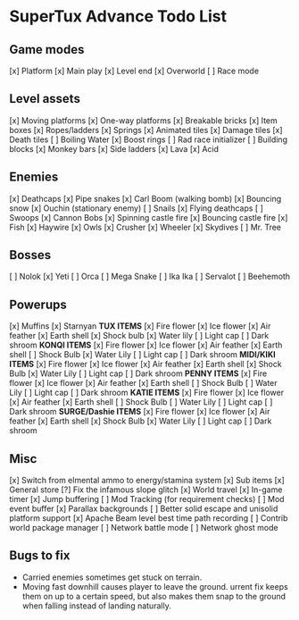 # SuperTux Advance Todo List

## Game modes

[x] Platform
  [x] Main play
  [x] Level end
[x] Overworld
[ ] Race mode

## Level assets

[x] Moving platforms
[x] One-way platforms
[x] Breakable bricks
[x] Item boxes
[x] Ropes/ladders
[x] Springs
[x] Animated tiles
[x] Damage tiles
[x] Death tiles
[ ] Boiling Water
[x] Boost rings
[ ] Rad race initializer
[ ] Building blocks
[x] Monkey bars
[x] Side ladders
[x] Lava
[x] Acid

## Enemies

[x] Deathcaps
[x] Pipe snakes
[x] Carl Boom (walking bomb)
[x] Bouncing snow
[x] Ouchin (stationary enemy)
[ ] Snails
[x] Flying deathcaps
[ ] Swoops
[x] Cannon Bobs
[x] Spinning castle fire
[x] Bouncing castle fire
[x] Fish
[x] Haywire
[x] Owls
[x] Crusher
[x] Wheeler
[x] Skydives
[ ] Mr. Tree

## Bosses

[ ] Nolok
[x] Yeti
[ ] Orca
[ ] Mega Snake
[ ] Ika Ika
[ ] Servalot
[ ] Beehemoth

## Powerups

[x] Muffins
[x] Starnyan
**TUX ITEMS**
[x] Fire flower
[x] Ice flower
[x] Air feather
[x] Earth shell
[x] Shock bulb
[x] Water lily
[ ] Light cap
[ ] Dark shroom
**KONQI ITEMS**
[x] Fire flower
[x] Ice flower
[x] Air feather
[x] Earth shell
[ ] Shock Bulb
[x] Water Lily
[ ] Light cap
[ ] Dark shroom
**MIDI/KIKI ITEMS**
[x] Fire flower
[x] Ice flower
[x] Air feather
[x] Earth shell
[x] Shock Bulb
[x] Water Lily
[ ] Light cap
[ ] Dark shroom
**PENNY ITEMS**
[x] Fire flower
[x] Ice flower
[x] Air feather
[x] Earth shell
[ ] Shock Bulb
[ ] Water Lily
[ ] Light cap
[ ] Dark shroom
**KATIE ITEMS**
[x] Fire flower
[x] Ice flower
[x] Air feather
[x] Earth shell
[ ] Shock Bulb
[ ] Water Lily
[ ] Light cap
[ ] Dark shroom
**SURGE/Dashie ITEMS**
[x] Fire flower
[x] Ice flower
[x] Air feather
[x] Earth shell
[x] Shock Bulb
[x] Water Lily
[ ] Light cap
[ ] Dark shroom

## Misc

[x] Switch from elmental ammo to energy/stamina system
[x] Sub items
[x] General store
[?] Fix the infamous slope glitch
[x] World travel
[x] In-game timer
[x] Jump buffering
[ ] Mod Tracking (for requirement checks)
[ ] Mod event buffer
[x] Parallax backgrounds
[ ] Better solid escape and unisolid platform support
[x] Apache Beam level best time path recording
[ ] Contrib world package manager
[ ] Network battle mode
[ ] Network ghost mode

## Bugs to fix

* Carried enemies sometimes get stuck on terrain.
* Moving fast downhill causes player to leave the ground. urrent fix keeps them on up to a certain speed, but also makes them snap to the ground when falling instead of landing naturally.

